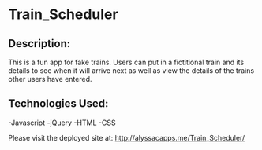 # Train_Scheduler

## Description:
This is a fun app for fake trains. Users can put in a fictitional train and its details to see when it will arrive next as well as view the details of the trains other users have entered.

## Technologies Used:
-Javascript
-jQuery
-HTML
-CSS

Please visit the deployed site at: http://alyssacapps.me/Train_Scheduler/